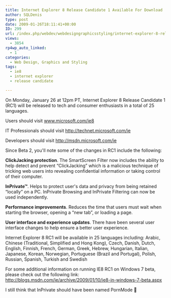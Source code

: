 ```yaml
---
title: Internet Explorer 8 Release Candidate 1 Available For Download
author: SQLDenis
type: post
date: 2009-01-26T18:11:41+00:00
ID: 299
url: /index.php/webdev/webdesigngraphicsstyling/internet-explorer-8-release-candidate-1/
views:
  - 3854
rp4wp_auto_linked:
  - 1
categories:
  - Web Design, Graphics and Styling
tags:
  - ie8
  - internet explorer
  - release candidate

---
```

On Monday, January 26 at 12pm PT, Internet Explorer 8 Release Candidate 1 (RC1) will be released to tech and consumer enthusiasts in a total of 25 languages.

Users should visit www.microsoft.com/ie8

IT Professionals should visit http://technet.microsoft.com/ie

Developers should visit http://msdn.microsoft.com/ie

Since Beta 2, you'll note some of the changes in RC1 include the following:

**ClickJacking protection**. The SmartScreen Filter now includes the ability to help detect and prevent “ClickJacking” which is a malicious technique of tricking web users into revealing confidential information or taking control of their computer.

**InPrivate™**. Helps to protect user's data and privacy from being retained “locally” on a PC. InPrivate Browsing and InPrivate Filtering can now be used independently.

**Performance improvements**. Reduces the time that users must wait when starting the browser, opening a “new tab”, or loading a page.

**User interface and experience updates**. There have been several user interface changes to help ensure a better user experience.

Internet Explorer 8 RC1 will be available in 25 languages including: Arabic, Chinese (Traditional, Simplified and Hong Kong), Czech, Danish, Dutch, English, Finnish, French, German, Greek, Hebrew, Hungarian, Italian, Japanese, Korean, Norwegian, Portuguese (Brazil and Portugal), Polish, Russian, Spanish, Turkish and Swedish

For some additional information on running IE8 RC1 on Windows 7 beta, please check out the following link: http://blogs.msdn.com/ie/archive/2009/01/10/ie8-in-windows-7-beta.aspx

I still think that InPrivate should have been named PornMode 🙂
